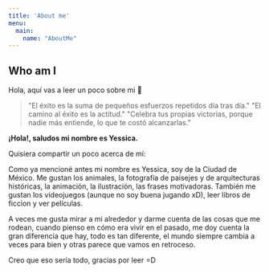 ```yaml
---
title: 'About me'
menu:
  main:
    name: "AboutMe"
---
```


## Who am I

Hola, aquí vas a leer un poco sobre mi 🤩

> "El éxito es la suma de pequeños esfuerzos repetidos día tras día." 
> "El camino al éxito es la actitud."
> "Celebra tus propias victorias, porque nadie más entiende, lo que te costó alcanzarlas." 

**¡Hola!, saludos mi nombre es Yessica.**

Quisiera compartir un poco acerca de mí:

Como ya mencioné antes mi nombre es Yessica, soy de la Ciudad de México. Me gustan los animales, la fotografía de paisejes y de arquitecturas históricas, la animación, la ilustración, las frases motivadoras. También me gustan los videojuegos (aunque no soy buena jugando xD), leer libros de ficcion y ver películas. 

A veces me gusta mirar a mi alrededor y darme cuenta de las cosas que me rodean, cuando pienso en cómo era vivir en el pasado, me doy cuenta la gran diferencia que hay, todo es tan diferente, el mundo siempre cambia a veces para bien y otras parece que vamos en retroceso. 

Creo que eso sería todo, gracias por leer =D

